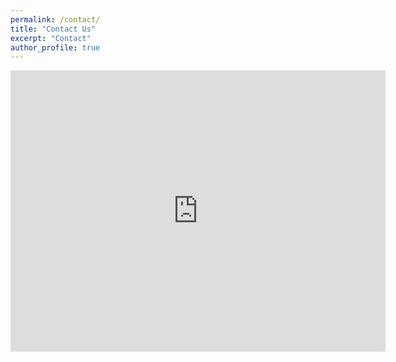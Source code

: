 ```yaml
---
permalink: /contact/
title: "Contact Us"
excerpt: "Contact"
author_profile: true
---
```


<iframe src="https://www.google.com/maps/embed?pb=!1m18!1m12!1m3!1d6295.7654740185235!2d145.13510359999995!3d-37.90980349999999!2m3!1f0!2f0!3f0!3m2!1i1024!2i768!4f13.1!3m3!1m2!1s0x6ad66b7b5148f6f3%3A0x389a5526496c59a0!2sWoodside%20Building%20for%20Technology%20and%20Design!5e0!3m2!1sen!2sau!4v1618033972047!5m2!1sen!2sau" width="600" height="450" style="border:0;" allowfullscreen="" loading="lazy"></iframe>

